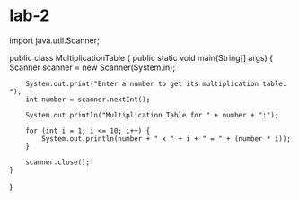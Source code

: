 # lab-2
import java.util.Scanner;

public class MultiplicationTable {
    public static void main(String[] args) {
        Scanner scanner = new Scanner(System.in);

        System.out.print("Enter a number to get its multiplication table: ");
        int number = scanner.nextInt();

        System.out.println("Multiplication Table for " + number + ":");

        for (int i = 1; i <= 10; i++) {
            System.out.println(number + " x " + i + " = " + (number * i));
        }

        scanner.close();
    }

}
